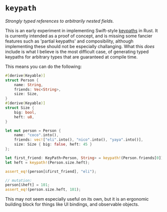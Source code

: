 # `keypath`

*Strongly typed references to arbitrarily nested fields.*

This is an early experiment in implementing Swift-style [keypaths] in Rust. It
is currently intended as a proof of concept, and is missing some fancier features
such as 'partial keypaths' and composibility, although implementing these should
not be especially challanging. What this *does* include is what I believe is the
most difficult case, of generating typed keypaths for arbitrary types that are
guaranteed at compile time.

This means you can do the following:

```rust
#[derive(Keyable)]
struct Person {
    name: String,
    friends: Vec<String>,
    size: Size,
}
#[derive(Keyable)]
struct Size {
    big: bool,
    heft: u8,
}

let mut person = Person {
    name: "coco".into(),
    friends: vec!["eli".into(), "nico".into(), "yaya".into()],
    size: Size { big: false, heft: 45 }
};

let first_friend: KeyPath<Person, String> = keypath!(Person.friends[0]);
let heft = keypath!(Person.size.heft);

assert_eq!(person[&first_friend], "eli");

// mutation:
person[&heft] = 101;
assert_eq!(person.size.heft, 101);
```

This may not seem especially useful on its own, but it is an ergonomic building
block for things like UI bindings, and observable objects.


[keypaths]: https://www.swiftbysundell.com/articles/the-power-of-key-paths-in-swift/
